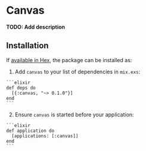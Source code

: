 # Canvas

**TODO: Add description**

## Installation

If [available in Hex](https://hex.pm/docs/publish), the package can be installed as:

  1. Add `canvas` to your list of dependencies in `mix.exs`:

    ```elixir
    def deps do
      [{:canvas, "~> 0.1.0"}]
    end
    ```

  2. Ensure `canvas` is started before your application:

    ```elixir
    def application do
      [applications: [:canvas]]
    end
    ```


